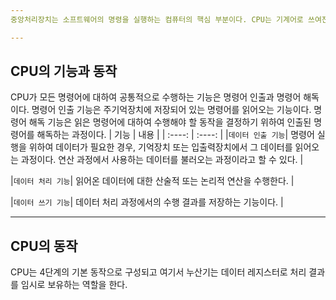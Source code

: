 ```yaml
---
중앙처리장치는 소프트웨어의 명령을 실행하는 컴퓨터의 핵심 부분이다. CPU는 기계어로 쓰여진 컴퓨터 프로그램의 명령어를 해석하여 실행하고, 프로그램에 따라 외부에서 정보를 입력,기억,연산하고 외부로 출력한다. CPU는 컴퓨터 부품과 정보를 교환하면서 컴퓨터 전체의 동작을 제어한다.

---
```

## CPU의 기능과 동작
CPU가 모든 명령어에 대하여 공통적으로 수행하는 기능은 명령어 인출과 명령어 해독이다. 명령어 인출 기능은 주기억장치에 저장되어 있는 명령어를 읽어오는 기능이다. 명령어 해독 기능은 읽은 명령어에 대하여 수행해야 할 동작을 결정하기 위하여 인출된 명령어를 해독하는 과정이다. 
| 기능 | 내용 | 
| :----: | :----:  |
|`데이터 인출 기능`| 명령어 실행을 위하여 데이터가 필요한 경우, 기억장치 또는 입출력장치에서 그 데이터를 읽어오는 과정이다. 연산 과정에서 사용하는 데이터를 불러오는 과정이라고 할 수 있다. |  

|`데이터 처리 기능`| 읽어온 데이터에 대한 산술적 또는 논리적 연산을 수행한다. |

|`데이터 쓰기 기능`| 데이터 처리 과정에서의 수행 결과를 저장하는 기능이다. | 

---
## CPU의 동작
CPU는 4단계의 기본 동작으로 구성되고 여기서 누산기는 데이터 레지스터로 처리 결과를 임시로 보유하는 역할을 한다.
